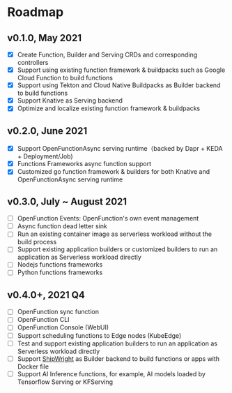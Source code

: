 # Roadmap

## v0.1.0, May 2021

- [x] Create Function, Builder and Serving CRDs and corresponding controllers
- [x] Support using existing function framework & buildpacks such as Google Cloud Function to build functions
- [x] Support using Tekton and Cloud Native Buildpacks as Builder backend to build functions
- [x] Support Knative as Serving backend
- [x] Optimize and localize existing function framework & buildpacks

## v0.2.0, June 2021

- [x] Support OpenFunctionAsync serving runtime（backed by Dapr + KEDA + Deployment/Job)
- [x] Functions Frameworks async function support
- [x] Customized go function framework & builders for both Knative and OpenFunctionAsync serving runtime

## v0.3.0, July ~ August 2021

- [ ] OpenFunction Events: OpenFunction's own event management
- [ ] Async function dead letter sink
- [ ] Run an existing container image as serverless workload without the build process
- [ ] Support existing application builders or customized builders to run an application as Serverless workload directly
- [ ] Nodejs functions frameworks
- [ ] Python functions frameworks

## v0.4.0+, 2021 Q4

- [ ] OpenFunction sync function
- [ ] OpenFunction CLI
- [ ] OpenFunction Console (WebUI)
- [ ] Support scheduling functions to Edge nodes (KubeEdge)
- [ ] Test and support existing application builders to run an application as Serverless workload directly
- [ ] Support [ShipWright](https://github.com/shipwright-io/build) as Builder backend to build functions or apps with Docker file
- [ ] Support AI Inference functions, for example, AI models loaded by Tensorflow Serving or KFServing
